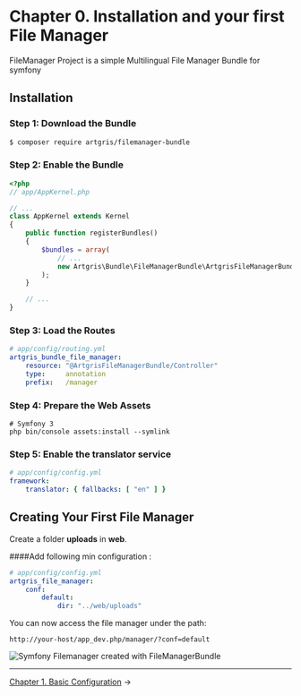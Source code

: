 Chapter 0. Installation and your first File Manager
===================================================

FileManager Project is a simple Multilingual File Manager Bundle for symfony

Installation
------------

### Step 1: Download the Bundle

```bash
$ composer require artgris/filemanager-bundle
```

### Step 2: Enable the Bundle

```php
<?php
// app/AppKernel.php

// ...
class AppKernel extends Kernel
{
    public function registerBundles()
    {
        $bundles = array(
            // ...
            new Artgris\Bundle\FileManagerBundle\ArtgrisFileManagerBundle(),
        );
    }

    // ...
}
```
### Step 3: Load the Routes


```yaml
# app/config/routing.yml
artgris_bundle_file_manager:
    resource: "@ArtgrisFileManagerBundle/Controller"
    type:     annotation
    prefix:   /manager
```

### Step 4: Prepare the Web Assets

```cli
# Symfony 3
php bin/console assets:install --symlink
```

### Step 5:  Enable the translator service 

```yml
# app/config/config.yml
framework:
    translator: { fallbacks: [ "en" ] }
```    
    
Creating Your First File Manager
---------------------------------

Create a folder **uploads** in **web**.
 
####Add following min configuration :

```yaml
# app/config/config.yml
artgris_file_manager:
    conf:
        default:
            dir: "../web/uploads"
```

You can now access the file manager under the path: 

    http://your-host/app_dev.php/manager/?conf=default
    
    
<img src="https://raw.githubusercontent.com/artgris/FileManagerBundle/master/Resources/doc/images/filemanger-default.png" alt="Symfony Filemanager created with FileManagerBundle" />


-------------------------------------------------------------------------------

[Chapter 1. Basic Configuration](1-basic-configuration.md) &rarr;